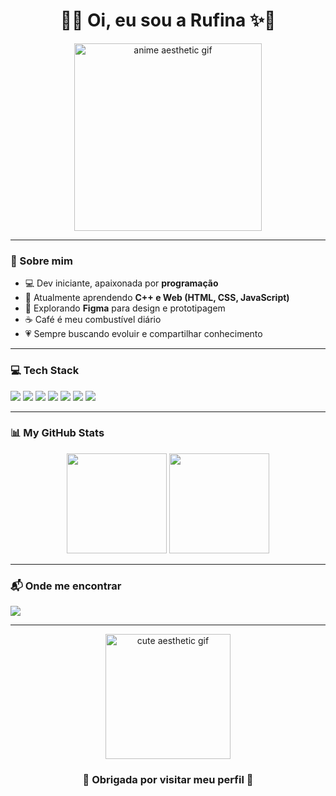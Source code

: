 <h1 align="center">🌸✨ Oi, eu sou a Rufina ✨🌸</h1>

<p align="center">
  <img src="https://i.pinimg.com/originals/6d/f2/0c/6df20c84cde3c55f7f3a6f569e9d8d55.gif" width="300px" alt="anime aesthetic gif">
</p>

---

### 🌸 Sobre mim
- 💻 Dev iniciante, apaixonada por **programação**  
- 🌱 Atualmente aprendendo **C++ e Web (HTML, CSS, JavaScript)**  
- 🎨 Explorando **Figma** para design e prototipagem  
- ☕ Café é meu combustível diário  
- 💗 Sempre buscando evoluir e compartilhar conhecimento  

---

### 💻 Tech Stack
<p>
  <img src="https://img.shields.io/badge/HTML5-E34F26?style=for-the-badge&logo=html5&logoColor=white"/>
  <img src="https://img.shields.io/badge/CSS3-1572B6?style=for-the-badge&logo=css3&logoColor=white"/>
  <img src="https://img.shields.io/badge/JavaScript-F7DF1E?style=for-the-badge&logo=javascript&logoColor=black"/>
  <img src="https://img.shields.io/badge/Git-F05032?style=for-the-badge&logo=git&logoColor=white"/>
  <img src="https://img.shields.io/badge/Markdown-000000?style=for-the-badge&logo=markdown&logoColor=white"/>
  <img src="https://img.shields.io/badge/Arduino-00979D?style=for-the-badge&logo=arduino&logoColor=white"/>
  <img src="https://img.shields.io/badge/Figma-F24E1E?style=for-the-badge&logo=figma&logoColor=white"/>
</p>

---

### 📊 My GitHub Stats
<p align="center">
  <img src="https://github-readme-stats.vercel.app/api?username=tchindjiarufina&show_icons=true&theme=dark" height="160"/>
  <img src="https://github-readme-stats.vercel.app/api/top-langs/?username=tchindjiarufina&layout=compact&theme=dark" height="160"/>
</p>

---

### 📬 Onde me encontrar
<p>
  <a href="https://www.linkedin.com/in/tchindjia-g-0a6563366" target="_blank">
    <img src="https://img.shields.io/badge/LinkedIn-ff69b4?style=for-the-badge&logo=linkedin&logoColor=white"/>
  </a>
</p>

---

<p align="center">
  <img src="https://i.pinimg.com/originals/8a/35/28/8a3528ac5d10a7a6744984487a6600d3.gif" width="200px" alt="cute aesthetic gif">
</p>

<h3 align="center">💖 Obrigada por visitar meu perfil 💖</h3>
